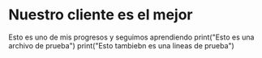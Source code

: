 # Nuestro cliente es el mejor

Esto es uno de mis progresos y seguimos aprendiendo
print("Esto es una archivo de prueba")
print("Esto tambiebn es una lineas de prueba")
